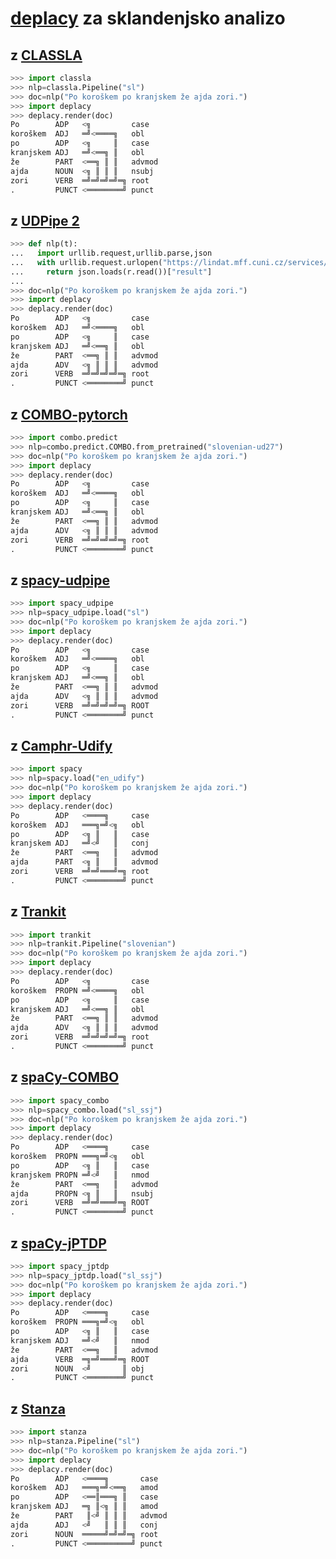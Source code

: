 # [deplacy](https://koichiyasuoka.github.io/deplacy/) za sklandenjsko analizo

## z [CLASSLA](https://github.com/clarinsi/classla)

```py
>>> import classla
>>> nlp=classla.Pipeline("sl")
>>> doc=nlp("Po koroškem po kranjskem že ajda zori.")
>>> import deplacy
>>> deplacy.render(doc)
Po        ADP   <╗         case
koroškem  ADJ   ═╝<════╗   obl
po        ADP   <╗     ║   case
kranjskem ADJ   ═╝<══╗ ║   obl
že        PART  <══╗ ║ ║   advmod
ajda      NOUN  <╗ ║ ║ ║   nsubj
zori      VERB  ═╝═╝═╝═╝═╗ root
.         PUNCT <════════╝ punct
```

## z [UDPipe 2](http://ufal.mff.cuni.cz/udpipe/2)

```py
>>> def nlp(t):
...   import urllib.request,urllib.parse,json
...   with urllib.request.urlopen("https://lindat.mff.cuni.cz/services/udpipe/api/process?model=sl&tokenizer&tagger&parser&data="+urllib.parse.quote(t)) as r:
...     return json.loads(r.read())["result"]
...
>>> doc=nlp("Po koroškem po kranjskem že ajda zori.")
>>> import deplacy
>>> deplacy.render(doc)
Po        ADP   <╗         case
koroškem  ADJ   ═╝<════╗   obl
po        ADP   <╗     ║   case
kranjskem ADJ   ═╝<══╗ ║   obl
že        PART  <══╗ ║ ║   advmod
ajda      ADV   <╗ ║ ║ ║   advmod
zori      VERB  ═╝═╝═╝═╝═╗ root
.         PUNCT <════════╝ punct
```

## z [COMBO-pytorch](https://gitlab.clarin-pl.eu/syntactic-tools/combo)

```py
>>> import combo.predict
>>> nlp=combo.predict.COMBO.from_pretrained("slovenian-ud27")
>>> doc=nlp("Po koroškem po kranjskem že ajda zori.")
>>> import deplacy
>>> deplacy.render(doc)
Po        ADP   <╗         case
koroškem  ADJ   ═╝<════╗   obl
po        ADP   <╗     ║   case
kranjskem ADJ   ═╝<══╗ ║   obl
že        PART  <══╗ ║ ║   advmod
ajda      ADV   <╗ ║ ║ ║   advmod
zori      VERB  ═╝═╝═╝═╝═╗ root
.         PUNCT <════════╝ punct
```

## z [spacy-udpipe](https://github.com/TakeLab/spacy-udpipe)

```py
>>> import spacy_udpipe
>>> nlp=spacy_udpipe.load("sl")
>>> doc=nlp("Po koroškem po kranjskem že ajda zori.")
>>> import deplacy
>>> deplacy.render(doc)
Po        ADP   <╗         case
koroškem  ADJ   ═╝<════╗   obl
po        ADP   <╗     ║   case
kranjskem ADJ   ═╝<══╗ ║   obl
že        PART  <══╗ ║ ║   advmod
ajda      ADV   <╗ ║ ║ ║   advmod
zori      VERB  ═╝═╝═╝═╝═╗ ROOT
.         PUNCT <════════╝ punct
```

## z [Camphr-Udify](https://camphr.readthedocs.io/en/latest/notes/udify.html)

```py
>>> import spacy
>>> nlp=spacy.load("en_udify")
>>> doc=nlp("Po koroškem po kranjskem že ajda zori.")
>>> import deplacy
>>> deplacy.render(doc)
Po        ADP   <════╗     case
koroškem  ADJ   ═══╗═╝<╗   obl
po        ADP   <╗ ║   ║   case
kranjskem ADJ   ═╝<╝   ║   conj
že        PART  <══╗   ║   advmod
ajda      PART  <╗ ║   ║   advmod
zori      VERB  ═╝═╝═══╝═╗ root
.         PUNCT <════════╝ punct
```

## z [Trankit](https://github.com/nlp-uoregon/trankit)

```py
>>> import trankit
>>> nlp=trankit.Pipeline("slovenian")
>>> doc=nlp("Po koroškem po kranjskem že ajda zori.")
>>> import deplacy
>>> deplacy.render(doc)
Po        ADP   <╗         case
koroškem  PROPN ═╝<════╗   obl
po        ADP   <╗     ║   case
kranjskem ADJ   ═╝<══╗ ║   obl
že        PART  <══╗ ║ ║   advmod
ajda      ADV   <╗ ║ ║ ║   advmod
zori      VERB  ═╝═╝═╝═╝═╗ root
.         PUNCT <════════╝ punct
```

## z [spaCy-COMBO](https://github.com/KoichiYasuoka/spaCy-COMBO)

```py
>>> import spacy_combo
>>> nlp=spacy_combo.load("sl_ssj")
>>> doc=nlp("Po koroškem po kranjskem že ajda zori.")
>>> import deplacy
>>> deplacy.render(doc)
Po        ADP   <════╗     case
koroškem  PROPN ═══╗═╝<╗   obl
po        ADP   <╗ ║   ║   case
kranjskem PROPN ═╝<╝   ║   nmod
že        PART  <══╗   ║   advmod
ajda      PROPN <╗ ║   ║   nsubj
zori      VERB  ═╝═╝═══╝═╗ ROOT
.         PUNCT <════════╝ punct
```

## z [spaCy-jPTDP](https://github.com/KoichiYasuoka/spaCy-jPTDP)

```py
>>> import spacy_jptdp
>>> nlp=spacy_jptdp.load("sl_ssj")
>>> doc=nlp("Po koroškem po kranjskem že ajda zori.")
>>> import deplacy
>>> deplacy.render(doc)
Po        ADP   <════╗     case
koroškem  PROPN ═══╗═╝<╗   obl
po        ADP   <╗ ║   ║   case
kranjskem ADJ   ═╝<╝   ║   nmod
že        PART  <══╗   ║   advmod
ajda      VERB  ═╗═╝═══╝═╗ ROOT
zori      NOUN  <╝       ║ obj
.         PUNCT <════════╝ punct
```

## z [Stanza](https://stanfordnlp.github.io/stanza)

```py
>>> import stanza
>>> nlp=stanza.Pipeline("sl")
>>> doc=nlp("Po koroškem po kranjskem že ajda zori.")
>>> import deplacy
>>> deplacy.render(doc)
Po        ADP   <════╗       case
koroškem  ADJ   ═══╗═╝<══╗   amod
po        ADP   <══║═══╗ ║   case
kranjskem ADJ   ═╗ ║<╗ ║ ║   amod
že        PART   ║<╝ ║ ║ ║   advmod
ajda      ADJ   <╝   ║ ║ ║   conj
zori      NOUN  ═════╝═╝═╝═╗ root
.         PUNCT <══════════╝ punct
```

